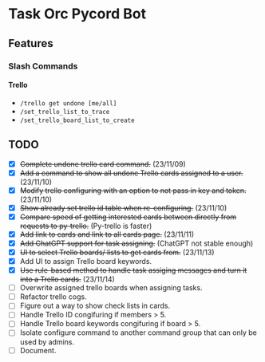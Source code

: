 # Task Orc Pycord Bot

## Features
### Slash Commands
#### Trello
* `/trello get undone [me/all]`
* `/set_trello_list_to_trace`
* `/set_trello_board_list_to_create`

## TODO

- [x] ~~Complete undone trello card command.~~ (23/11/09)
- [x] ~~Add a command to show all undone Trello cards assigned to a user.~~ (23/11/10)
- [x] ~~Modify trello configuring with an option to not pass in key and token.~~ (23/11/10)
- [x] ~~Show already set trello id table when re-configuring.~~ (23/11/10)
- [x] ~~Compare speed of getting interested cards between directly from requests to py-trello.~~ (Py-trello is faster)
- [x] ~~Add link to cards and link to all cards page.~~ (23/11/11)
- [x] ~~Add ChatGPT support for task assigning.~~ (ChatGPT not stable enough)
- [x] ~~UI to select Trello boards/ lists to get cards from.~~ (23/11/13)
- [x] Add UI to assign Trello board keywords.
- [x] ~~Use rule-based method to handle task assiging messages and turn it into a Trello cards.~~ (23/11/14)
- [ ] Overwrite assigned trello boards when assigning tasks.
- [ ] Refactor trello cogs.
- [ ] Figure out a way to show check lists in cards.
- [ ] Handle Trello ID congifuring if members > 5.
- [ ] Handle Trello board keywords congifuring if board > 5.
- [ ] Isolate configure command to another command group that can only be used by admins.
- [ ] Document.